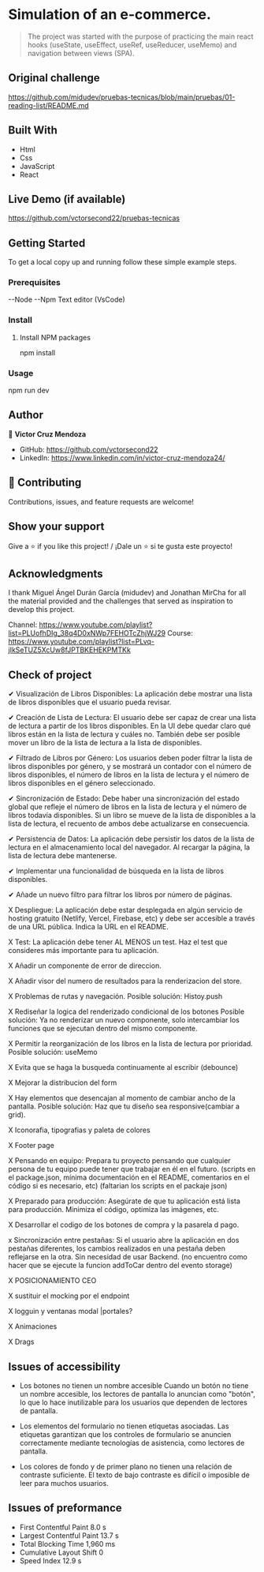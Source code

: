 # Simulation of an e-commerce.

> The project was started with the purpose of practicing the main react hooks (useState, useEffect, useRef, useReducer, useMemo) and navigation between views (SPA).

## Original challenge
https://github.com/midudev/pruebas-tecnicas/blob/main/pruebas/01-reading-list/README.md

## Built With

- Html
- Css
- JavaScript
- React


## Live Demo (if available)

https://github.com/vctorsecond22/pruebas-tecnicas

## Getting Started

To get a local copy up and running follow these simple example steps.

### Prerequisites

--Node 
--Npm 
Text editor (VsCode)

### Install

1. Install NPM packages
 
   npm install

### Usage

 npm run dev

## Author

👤 **Victor Cruz Mendoza**

- GitHub: https://github.com/vctorsecond22
- LinkedIn: https://www.linkedin.com/in/victor-cruz-mendoza24/

## 🤝 Contributing

Contributions, issues, and feature requests are welcome!

## Show your support

Give a ⭐️ if you like this project! / ¡Dale un ⭐️ si te gusta este proyecto!

## Acknowledgments
I thank Miguel Ángel Durán García (midudev) and Jonathan MirCha for all the material provided and the challenges that served as inspiration to develop this project.

 Channel: https://www.youtube.com/playlist?list=PLUofhDIg_38q4D0xNWp7FEHOTcZhjWJ29
 Course:  https://www.youtube.com/playlist?list=PLvq-jIkSeTUZ5XcUw8fJPTBKEHEKPMTKk


## Check of project

✔ Visualización de Libros Disponibles: La aplicación debe mostrar una lista de libros disponibles que el usuario pueda revisar.

✔ Creación de Lista de Lectura: El usuario debe ser capaz de crear una lista de lectura a partir de los libros disponibles. En la UI debe quedar claro qué libros están en la lista de lectura y cuáles no. También debe ser posible mover un libro de la lista de lectura a la lista de disponibles.

✔ Filtrado de Libros por Género: Los usuarios deben poder filtrar la lista de libros disponibles por género, y se mostrará un contador con el número de libros disponibles, el número de libros en la lista de lectura y el número de libros disponibles en el género seleccionado.

✔ Sincronización de Estado: Debe haber una sincronización del estado global que refleje el número de libros en la lista de lectura y el número de libros todavía disponibles. Si un libro se mueve de la lista de disponibles a la lista de lectura, el recuento de ambos debe actualizarse en consecuencia.

✔ Persistencia de Datos: La aplicación debe persistir los datos de la lista de lectura en el almacenamiento local del navegador. Al recargar la página, la lista de lectura debe mantenerse.

✔ Implementar una funcionalidad de búsqueda en la lista de libros disponibles.

✔ Añade un nuevo filtro para filtrar los libros por número de páginas.

X  Despliegue: La aplicación debe estar desplegada en algún servicio de hosting gratuito (Netlify, Vercel, Firebase, etc) y debe ser accesible a través de una URL pública. Indica la URL en el README.

X  Test: La aplicación debe tener AL MENOS un test. Haz el test que consideres más importante para tu aplicación.

X   Añadir un componente de error de direccion.

X   Añadir visor del numero de resultados para la renderizacion del store.

X   Problemas de rutas y navegación.
    Posible solución: Histoy.push

X   Rediseñar la logica del renderizado condicional de los botones
    Posible solución: Ya no renderizar un nuevo componente, solo intercambiar los funciones que se ejecutan dentro del mismo componente.

X 	 Permitir la reorganización de los libros en la lista de lectura por prioridad.
    Posible solución: useMemo  

X   Evita que se haga la busqueda continuamente al escribir (debounce)

X	 Mejorar la distribucion del form

X    Hay elementos que desencajan al momento de cambiar ancho de la pantalla. 
     Posible solución: Haz que tu diseño sea responsive(cambiar a grid).

X 	 Iconorafia, tipografias y paleta de colores

X 	 Footer page

X 	 Pensando en equipo: Prepara tu proyecto pensando que cualquier persona de tu equipo puede tener que trabajar en él en el futuro. (scripts en el package.json, mínima documentación en el README, comentarios en el código si es necesario, etc)			(faltarian los scripts en el packaje json)

X	 Preparado para producción: Asegúrate de que tu aplicación está lista para producción. Minimiza el código, optimiza las imágenes, etc.															

X   Desarrollar el codigo de los botones de compra y la pasarela d pago.

x 	 Sincronización entre pestañas: Si el usuario abre la aplicación en dos pestañas diferentes, los cambios realizados en una pestaña deben reflejarse en la otra. Sin necesidad de usar Backend. (no encuentro como hacer que se ejecute la funcion addToCar dentro del evento storage)

X 	 POSICIONAMIENTO CEO

X 	 sustituir el mocking por el endpoint

X 	 logguin y ventanas modal |portales?

X 	 Animaciones

X 	 Drags

## Issues of accessibility
- Los botones no tienen un nombre accesible
  Cuando un botón no tiene un nombre accesible, los lectores de pantalla lo anuncian como "botón", lo que lo hace inutilizable para los usuarios que dependen de lectores de pantalla.

- Los elementos del formulario no tienen etiquetas asociadas.
  Las etiquetas garantizan que los controles de formulario se anuncien correctamente mediante tecnologías de asistencia, como lectores de pantalla.


- Los colores de fondo y de primer plano no tienen una relación de contraste suficiente.
  El texto de bajo contraste es difícil o imposible de leer para muchos usuarios.


## Issues of preformance
- First Contentful Paint        8.0 s
- Largest Contentful Paint     13.7 s
- Total Blocking Time         1,960 ms
- Cumulative Layout Shift         0
- Speed Index                  12.9 s
